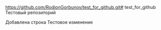 https://github.com/RodionGorbunov/test_for_github.git# test_for_github
Тестовый репозиторий

Добавлена строка
Тестовое изменение

